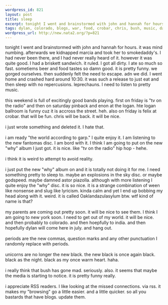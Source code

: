 ```yaml
--- 
wordpress_id: 821
layout: post
title: sleep
excerpt: tonight I went and brainstormed with john and hannah for hours. it was mind numbing. afterwards we kidnapped marcia and took her to smokedaddy's. I had never been there, and I had never really heard of it. however it was quite good. I had a briskett sandwich. it ruled. I got all dirty. I ate so much so fast. sometiems beer and food tastes so damn good. it is pretty funny. we gorged ourselves. th...
tags: dylan, colorado, blogs, war, food, crobar, chris, bush, music, dad, india
wordpress_url: http://new.nata2.org/?p=821
---
```

tonight I went and brainstormed with john and hannah for hours. it was mind numbing. afterwards we kidnapped marcia and took her to smokedaddy's. I had never been there, and I had never really heard of it. however it was quite good. I had a briskett sandwich. it ruled. I got all dirty. I ate so much so fast. sometiems beer and food tastes so damn good. it is pretty funny. we gorged ourselves. then suddenly felt the need to escape. adn we did. I went home and crashed hard around 10:30. it was such a release to just eat and then sleep with no repercusions. leprechauns. I need to listen to pretty music. <br/><br/>this weekend is full of excitingly good bands playing. first on friday is "tv on the radio" and then on saturday pinback and enon at the logan. hte logan ballroom is funny cuz it is accross the street. heh. also on friday is felix at crobar. that will be fun. chris will be back. it will be nice. <Br><br/>i just wrote something and deleted it. I hate that. <br/><br/>i am ready "the world according to garp." I quite enjoy it. I am listening to the new fantomas disc. I am bord with it. I think I am going to put on the new "why" album I just got. it is nice. like "tv on the radio" hip hop - hehe. <br/><br/>i think it is weird to attempt to avoid reality. <br/><br/>i just put the new "why" album on and it is totally not doing it for me. I need something pretty to sleep to. maybe an explosions in the sky disc. or maybe godspeed. maybe damned astor piazolla. although with more listening I quite enjoy the "why" disc. it is so nice. it is a strange combination of ween like nonsense and slug like lyricism. kinda calm and yet I end up bobbing my head along with it. weird. 
it is called Oaklandazulasylum btw. wtf kind of name is that?<br/><br/>my parents are coming out pretty soon. it will be nice to see them. I think I am going to new york soon. I need to get out of my world. it will be nice. and then probably to colorado. and then hoepfully to india. and then hopefully dylan will come here in july. and hang out. <br/><br/>periods are the new commas, question marks and any other punctuation I randomly replace with periods. <br/><br/>unicorns are no longer the new black. the new black is once again black. black as the night. black as my once warm heart. haha. <br/><br/>i really think that bush has gone mad. seriously. also. it seems that maybe the media is starting to notice. it is pretty funny really. <br/><br/>i appreciate RSS readers. I like looking at the missed connections. via rss. it makes my "browsing" go a little easier. and a little quicker. so all you bastards that have blogs. update them. 

